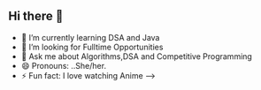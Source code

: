 ## Hi there 👋




- 🌱 I’m currently learning DSA and Java 
- 🤔 I’m looking for Fulltime Opportunities
- 💬 Ask me about Algorithms,DSA and Competitive Programming
- 😄 Pronouns: ..She/her.
- ⚡ Fun fact: I love watching Anime
-->
